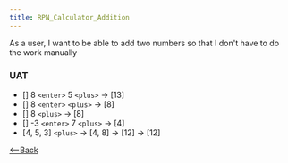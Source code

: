 ```yaml
---
title: RPN_Calculator_Addition
---
```

As a user, I want to be able to add two numbers so that I don't have to do the work manually

### UAT
* [] 8 ```<enter>``` 5 ```<plus>``` -> [13]
* [] 8 ```<enter>``` ```<plus>``` -> [8]
* [] 8 ```<plus>``` -> [8]
* [] -3 ```<enter>``` 7 ```<plus>``` -> [4]
* [4, 5, 3] ```<plus>``` -> [4, 8] <plus> -> [12] <plus> -> [12]

[<--Back](RPN_Calculator)
